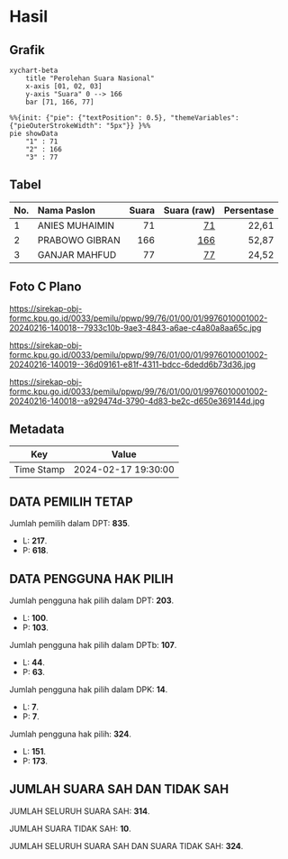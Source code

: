 # Hasil

## Grafik

```mermaid
xychart-beta
    title "Perolehan Suara Nasional"
    x-axis [01, 02, 03]
    y-axis "Suara" 0 --> 166
    bar [71, 166, 77]
```

```mermaid
%%{init: {"pie": {"textPosition": 0.5}, "themeVariables": {"pieOuterStrokeWidth": "5px"}} }%%
pie showData
    "1" : 71
    "2" : 166
    "3" : 77
```

## Tabel

| No. | Nama Paslon    | Suara | Suara (raw) | Persentase |
|:--- |:-------------- | -----:| -----------:| ----------:|
| 1   | ANIES MUHAIMIN | 71    | [71][p-1]   | 22,61      |
| 2   | PRABOWO GIBRAN | 166   | [166][p-2]  | 52,87      |
| 3   | GANJAR MAHFUD  | 77    | [77][p-3]   | 24,52      |


[p-1]: https://github.com/gigit-pemilu/pemilu-2024/blob/main/pilpres/hitung-suara/sub/99-luar-negeri/sub/76-moskow-rusia/sub/01-moskow-rusia/sub/0001-moskow-rusia/sub/002-tps-001/sub/paslon-1.txt
[p-2]: https://github.com/gigit-pemilu/pemilu-2024/blob/main/pilpres/hitung-suara/sub/99-luar-negeri/sub/76-moskow-rusia/sub/01-moskow-rusia/sub/0001-moskow-rusia/sub/002-tps-001/sub/paslon-2.txt
[p-3]: https://github.com/gigit-pemilu/pemilu-2024/blob/main/pilpres/hitung-suara/sub/99-luar-negeri/sub/76-moskow-rusia/sub/01-moskow-rusia/sub/0001-moskow-rusia/sub/002-tps-001/sub/paslon-3.txt

## Foto C Plano

https://sirekap-obj-formc.kpu.go.id/0033/pemilu/ppwp/99/76/01/00/01/9976010001002-20240216-140018--7933c10b-9ae3-4843-a6ae-c4a80a8aa65c.jpg

https://sirekap-obj-formc.kpu.go.id/0033/pemilu/ppwp/99/76/01/00/01/9976010001002-20240216-140019--36d09161-e81f-4311-bdcc-6dedd6b73d36.jpg

https://sirekap-obj-formc.kpu.go.id/0033/pemilu/ppwp/99/76/01/00/01/9976010001002-20240216-140018--a929474d-3790-4d83-be2c-d650e369144d.jpg


## Metadata

| Key        | Value               |
| ---------- | ------------------- |
| Time Stamp | 2024-02-17 19:30:00 |


## DATA PEMILIH TETAP

Jumlah pemilih dalam DPT: **835**.
 * L: **217**.
 * P: **618**.

## DATA PENGGUNA HAK PILIH

Jumlah pengguna hak pilih dalam DPT: **203**.
 * L: **100**.
 * P: **103**.

Jumlah pengguna hak pilih dalam DPTb: **107**.
 * L: **44**.
 * P: **63**.

Jumlah pengguna hak pilih dalam DPK: **14**.
 * L: **7**.
 * P: **7**.

Jumlah pengguna hak pilih: **324**.
 * L: **151**.
 * P: **173**.

## JUMLAH SUARA SAH DAN TIDAK SAH

JUMLAH SELURUH SUARA SAH: **314**.

JUMLAH SUARA TIDAK SAH: **10**.

JUMLAH SELURUH SUARA SAH DAN SUARA TIDAK SAH: **324**.



